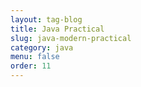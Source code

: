```yaml
---
layout: tag-blog
title: Java Practical
slug: java-modern-practical
category: java
menu: false
order: 11
---
```


